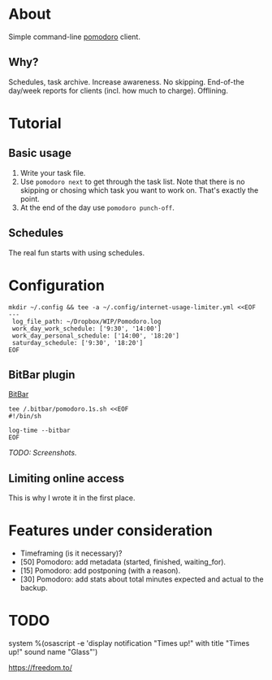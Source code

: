 # About

Simple command-line [pomodoro](http://cirillocompany.de/pages/pomodoro-technique) client.

## Why?

Schedules, task archive.
Increase awareness.
No skipping.
End-of-the day/week reports for clients (incl. how much to charge).
Offlining.

# Tutorial

## Basic usage

1. Write your task file.
2. Use `pomodoro next` to get through the task list.
   Note that there is no skipping or chosing which task you want to work on.
   That's exactly the point.
3. At the end of the day use `pomodoro punch-off`.

## Schedules

The real fun starts with using schedules.

# Configuration

```shell
mkdir ~/.config && tee -a ~/.config/internet-usage-limiter.yml <<EOF
---
 log_file_path: ~/Dropbox/WIP/Pomodoro.log
 work_day_work_schedule: ['9:30', '14:00']
 work_day_personal_schedule: ['14:00', '18:20']
 saturday_schedule: ['9:30', '18:20']
EOF
```
## BitBar plugin

[BitBar](https://getbitbar.com/)

```shell
tee /.bitbar/pomodoro.1s.sh <<EOF
#!/bin/sh

log-time --bitbar
EOF
```

_TODO: Screenshots._

## Limiting online access

This is why I wrote it in the first place.

# Features under consideration

- Timeframing (is it necessary)?
- [50] Pomodoro: add metadata (started, finished, waiting_for).
- [15] Pomodoro: add postponing (with a reason).
- [30] Pomodoro: add stats about total minutes expected and actual to the backup.

# TODO
 system %(osascript -e 'display notification "Times up!" with title "Times up!" sound name "Glass"')

https://freedom.to/
